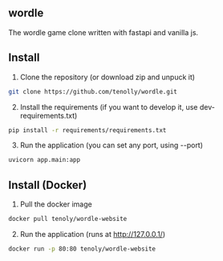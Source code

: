 ## wordle
The wordle game clone written with fastapi and vanilla js.
## Install
1) Clone the repository (or download zip and unpuck it)
```bash
git clone https://github.com/tenolly/wordle.git
```
2) Install the requirements (if you want to develop it, use dev-requirements.txt)
```bash
pip install -r requirements/requirements.txt
```
3) Run the application (you can set any port, using --port)
```bash
uvicorn app.main:app
```
## Install (Docker)
1) Pull the docker image
```bash
docker pull tenoly/wordle-website
```
2) Run the application (runs at http://127.0.0.1/)
```bash
docker run -p 80:80 tenoly/wordle-website
```
